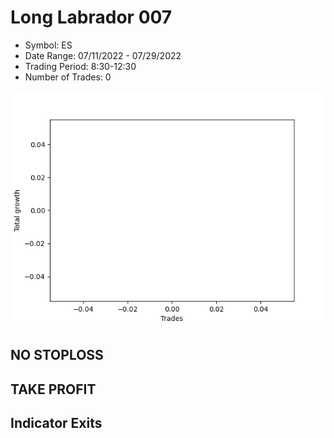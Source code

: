 # Long Labrador 007 
- Symbol: ES
- Date Range: 07/11/2022 - 07/29/2022
- Trading Period: 8:30-12:30
- Number of Trades: 0

![Plot](LongLabrador007ES.png)
## NO STOPLOSS











## TAKE PROFIT






## Indicator Exits



